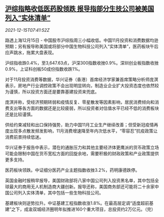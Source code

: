<!--1639555263000-->
[沪综指略收低医药股领跌 报导指部分生技公司被美国列入“实体清单”](https://cn.reuters.com/article/china-stock-close-1215-wedn-idCNKBS2IU0IV)
------

<div><i>2021-12-15T07:41:52Z</i></div><p>路透上海12月15日 - 中国股市沪综指周三小幅收低。中国11月投资和消费数据均逊预期；另有报导称美国或将部分中国生物科技公司列入“实体清单”，医药板块午后应声跳水，拖累大盘表现。</p><p>沪综指收跌0.4%，至3,647.63点，沪深300指数收挫0.9%。深圳创业板指数收挫0.9%，上证科创板50成份指数收跌1%。</p><p>对于11月投资消费等数据，华兴证券（香港）首席经济学家兼首席策略分析师庞溟表示，房地产行业调控政策不会出现明显转向，制造业企业扩大投资态度也依然较为谨慎，所以投资方面还是要靠基建投资来兜底。</p><p>庞溟并称，受经济预期转弱和疫情反复、零星散发等因素影响，居民消费倾向和消费支出等各方面的数据还是比较疲弱，所以投资者对估值水平已经不低的消费板块还是比较谨慎。</p><p>供给约束减轻和出口保持强势，助力中国11月工业生产继续改善；但受新冠疫情再度出现多点散发频发影响，11月消费增速降至年内次低水平，“零容忍”抗疫政策让消费前景持续低迷。</p><p>华兴证券于报告中表示，潜在的通胀压力和其他主要经济体更鹰派的货币政策立场可能会限制中国在货币宽松方面的回旋余地，需要积极的财政政策和产业政策提供更多支持。</p><p>医药板块领跌。中证细分医药产业主题指数收挫3.2%，药明康德跌停。</p><p>英国金融时报稍早报导，美国财政部将八家中国公司列入投资黑名单，其中包括全球最大的商用无人机制造商大疆创新。报导还称，美国商务部还可能将二十余家中国公司列入实体清单，其中包括一些生物科技公司。</p><p>基建板块则逆势拉升。中证基建工程指数收涨1.8%。在最高层定调“适度超前基建”之下，成渝双城经济圈明年拟推进160个重大项目，总投资约2万亿元。（完）</p>

